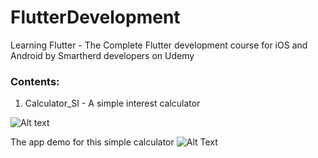 # FlutterDevelopment
Learning Flutter - The Complete Flutter development course for iOS and Android by Smartherd developers on Udemy

### Contents:

1. Calculator_SI - A simple interest calculator

![Alt text](https://drive.google.com/file/d/1i3vm1QVwWWfMoquSSbCxbmEaa-EeqxPY/view?usp=sharing "App snapshot")

The app demo for this simple calculator
![Alt Text](https://media.giphy.com/media/vFKqnCdLPNOKc/giphy.gif "App demo")
